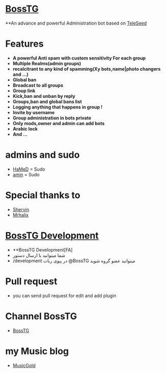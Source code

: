 # [BossTG](https://telegram.me/BossTG) 


**An advance and powerful Administration bot based on [TeleSeed](https://github.com/seedteam/TeleSeed)
# Features

* **A powerful Anti spam with custom sensitivity For each group**
* **Multiple Realms(admin groups)**
* **recalcitrant to any kind of spamming(Xy bots,name|photo changers and ...)**
* **Global ban**
* **Broadcast to all groups**
* **Group link**
* **Kick,ban and unban by reply**
* **Groups,ban and global bans list**
* **Logging anything that happens in group !**
* **Invite by username**
* **Group administration in bots private**
* **Only mods,owner and admin can add bots**
* **Arabic lock**
* **And ...**



# admins and sudo

* [HaMeD](telegram.me/tehran980) = Sudo
* [amin](telegram.me/Boy_Crazy) = Sudo

# Special thanks to

* [Shervin](telegram.me/shervin_hacker)
* [Mrhalix](telegram.me/Mrhalix)


# [BossTG Development](telegram.me/BossTGch)
* **BossTG Development[FA]
* شما میتوانید با ارسال دستور 
* /development در پیوی ربات @BossTG 
میتوانید عضو گروه شوید

# Pull request
* you can send pull request for edit and add plugin

# Channel BossTG
* [BossTG](telegram.me/BossTGch)

# my Music blog

* [MusicGold](musicgold.loxblog.com)
